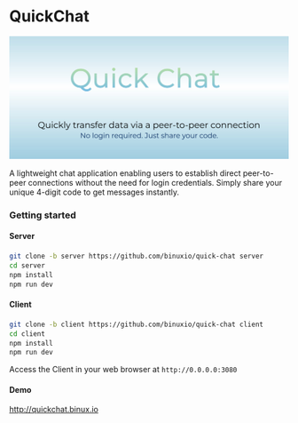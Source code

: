 # QuickChat

![banner](quickchat-banner.jpg)

A lightweight chat application enabling users to establish direct peer-to-peer connections without the need for login credentials. Simply share your unique 4-digit code to get messages instantly.

### Getting started

#### Server
```bash
git clone -b server https://github.com/binuxio/quick-chat server
cd server
npm install
npm run dev
```
#### Client
```bash
git clone -b client https://github.com/binuxio/quick-chat client
cd client
npm install
npm run dev
```

Access the Client in your web browser at `http://0.0.0.0:3080`

#### Demo

http://quickchat.binux.io